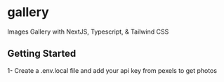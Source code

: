 # gallery

Images Gallery with NextJS, Typescript, & Tailwind CSS

## Getting Started

1- Create a .env.local file and add your api key from pexels to get photos
